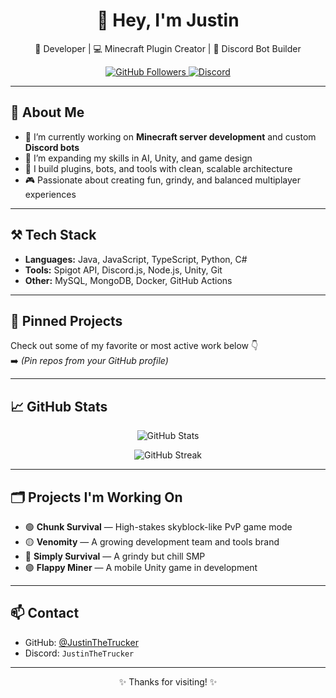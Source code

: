 <h1 align="center">👋 Hey, I'm Justin</h1>

<p align="center">
  🚀 Developer | 💻 Minecraft Plugin Creator | 🤖 Discord Bot Builder  
</p>

<p align="center">
  <a href="https://github.com/JustinTheTrucker">
    <img src="https://img.shields.io/github/followers/JustinTHeTrucker?label=Follow&style=social" alt="GitHub Followers">
  </a>
  <a href="https://discord.com/users/267305778619088896">
    <img src="https://img.shields.io/badge/JustinTheTrucker%231234-7289da?logo=discord" alt="Discord">
  </a>
</p>

---

## 🧠 About Me

- 🔭 I’m currently working on **Minecraft server development** and custom **Discord bots**
- 🌱 I’m expanding my skills in AI, Unity, and game design
- 💼 I build plugins, bots, and tools with clean, scalable architecture
- 🎮 Passionate about creating fun, grindy, and balanced multiplayer experiences

---

## ⚒️ Tech Stack

- **Languages:** Java, JavaScript, TypeScript, Python, C#
- **Tools:** Spigot API, Discord.js, Node.js, Unity, Git
- **Other:** MySQL, MongoDB, Docker, GitHub Actions

---

## 📌 Pinned Projects

Check out some of my favorite or most active work below 👇  
➡️ *(Pin repos from your GitHub profile)*

---

## 📈 GitHub Stats

<p align="center">
  <img src="https://github-readme-stats.vercel.app/api?username=JustinTheTrucker&show_icons=true&theme=tokyonight" alt="GitHub Stats">
</p>

<p align="center">
  <img src="https://streak-stats.demolab.com?user=JustinTheTrucker&theme=tokyonight" alt="GitHub Streak">
</p>

---

## 🗂️ Projects I'm Working On

- 🟢 **Chunk Survival** — High-stakes skyblock-like PvP game mode
- 🟡 **Venomity** — A growing development team and tools brand
- 🔵 **Simply Survival** — A grindy but chill SMP
- 🟣 **Flappy Miner** — A mobile Unity game in development

---

## 📫 Contact

- GitHub: [@JustinTheTrucker](https://github.com/JustinTheTrucker)
- Discord: `JustinTheTrucker`

---

<p align="center">✨ Thanks for visiting! ✨</p>

